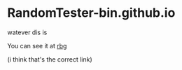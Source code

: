 # RandomTester-bin.github.io
watever dis is

You can see it at [rbg](./RandomBinGenerator.html)

(i think that's the correct link)
